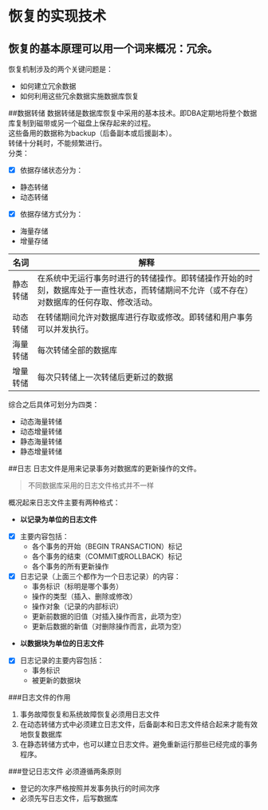 恢复的实现技术
=========
恢复的基本原理可以用一个词来概况：**冗余**。  
-------------
恢复机制涉及的两个关键问题是：
- 如何建立冗余数据
- 如何利用这些冗余数据实施数据库恢复

##数据转储
数据转储是数据库恢复中采用的基本技术。即DBA定期地将整个数据库复制到磁带或另一个磁盘上保存起来的过程。  
这些备用的数据称为backup（后备副本或后援副本）。  
转储十分耗时，不能频繁进行。  
分类：
- [x] 依据存储状态分为：
- 静态转储
- 动态转储
- [x] 依据存储方式分为：
- 海量存储
- 增量存储

|名词|解释|
|---|----
|静态转储|在系统中无运行事务时进行的转储操作。即转储操作开始的时刻，数据库处于一直性状态，而转储期间不允许（或不存在）对数据库的任何存取、修改活动。
|动态转储|在转储期间允许对数据库进行存取或修改。即转储和用户事务可以并发执行。
|海量转储|每次转储全部的数据库
|增量转储|每次只转储上一次转储后更新过的数据

综合之后具体可划分为四类：
- 动态海量转储
- 动态增量转储
- 静态海量转储
- 静态增量转储

##日志
日志文件是用来记录事务对数据库的更新操作的文件。
>不同数据库采用的日志文件格式并不一样

概况起来日志文件主要有两种格式：
- **以记录为单位的日志文件**
- [x] 主要内容包括：
  - 各个事务的开始（BEGIN TRANSACTION）标记
  - 各个事务的结束（COMMIT或ROLLBACK）标记
  - 各个事务的所有更新操作
- [x] 日志记录（上面三个都作为一个日志记录）的内容：
  - 事务标识（标明是哪个事务）
  - 操作的类型（插入、删除或修改）
  - 操作对象（记录的内部标识）
  - 更新前数据的旧值（对插入操作而言，此项为空）
  - 更新后数据的新值（对删除操作而言，此项为空）
- **以数据块为单位的日志文件**
- [x] 日志记录的主要内容包括：
  - 事务标识
  - 被更新的数据块

###日志文件的作用
1. 事务故障恢复和系统故障恢复必须用日志文件
2. 在动态转储方式中必须建立日志文件，后备副本和日志文件结合起来才能有效地恢复数据库
3. 在静态转储方式中，也可以建立日志文件。避免重新运行那些已经完成的事务程序。

###登记日志文件
必须遵循两条原则
- 登记的次序严格按照并发事务执行的时间次序
- 必须先写日志文件，后写数据库

